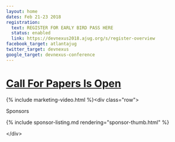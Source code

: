```yaml
---
layout: home
dates: Feb 21-23 2018
registration:
  text: REGISTER FOR EARLY BIRD PASS HERE
  status: enabled
  link: https://devnexus2018.ajug.org/s/register-overview
facebook_target: atlantajug
twitter_target: devnexus
google_target: devnexus-conference
---
```



<div class="navbar">
<h1 class="top-intro"><a href="cfp-details.html">Call For Papers Is Open</a></h1>
</div>

{% include marketing-video.html %}&lt;div class="row"&gt;

<div>
      <div class="row featured-header">
        <p>Sponsors</p>
      </div>
      {% include sponsor-listing.md rendering="sponsor-thumb.html" %}
</div>

&lt;/div&gt;